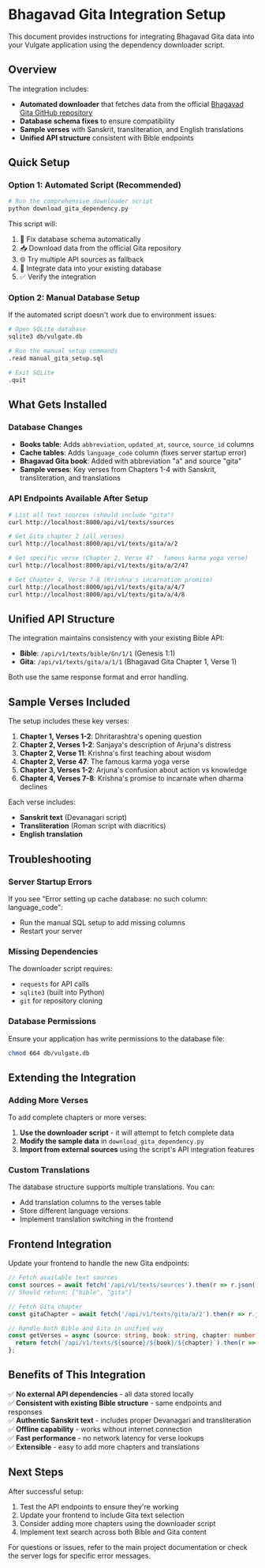 # Bhagavad Gita Integration Setup

This document provides instructions for integrating Bhagavad Gita data into your Vulgate application using the dependency downloader script.

## Overview

The integration includes:
- **Automated downloader** that fetches data from the official [Bhagavad Gita GitHub repository](https://github.com/gita/BhagavadGita)
- **Database schema fixes** to ensure compatibility
- **Sample verses** with Sanskrit, transliteration, and English translations
- **Unified API structure** consistent with Bible endpoints

## Quick Setup

### Option 1: Automated Script (Recommended)

```bash
# Run the comprehensive downloader script
python download_gita_dependency.py
```

This script will:
1. 🔧 Fix database schema automatically
2. 📥 Download data from the official Gita repository
3. 🌐 Try multiple API sources as fallback
4. 💾 Integrate data into your existing database
5. ✅ Verify the integration

### Option 2: Manual Database Setup

If the automated script doesn't work due to environment issues:

```bash
# Open SQLite database
sqlite3 db/vulgate.db

# Run the manual setup commands
.read manual_gita_setup.sql

# Exit SQLite
.quit
```

## What Gets Installed

### Database Changes
- **Books table**: Adds `abbreviation`, `updated_at`, `source`, `source_id` columns
- **Cache tables**: Adds `language_code` column (fixes server startup error)
- **Bhagavad Gita book**: Added with abbreviation "a" and source "gita"
- **Sample verses**: Key verses from Chapters 1-4 with Sanskrit, transliteration, and translations

### API Endpoints Available After Setup

```bash
# List all text sources (should include "gita")
curl http://localhost:8000/api/v1/texts/sources

# Get Gita chapter 2 (all verses)
curl http://localhost:8000/api/v1/texts/gita/a/2

# Get specific verse (Chapter 2, Verse 47 - famous karma yoga verse)
curl http://localhost:8000/api/v1/texts/gita/a/2/47

# Get Chapter 4, Verse 7-8 (Krishna's incarnation promise)
curl http://localhost:8000/api/v1/texts/gita/a/4/7
curl http://localhost:8000/api/v1/texts/gita/a/4/8
```

## Unified API Structure

The integration maintains consistency with your existing Bible API:

- **Bible**: `/api/v1/texts/bible/Gn/1/1` (Genesis 1:1)
- **Gita**: `/api/v1/texts/gita/a/1/1` (Bhagavad Gita Chapter 1, Verse 1)

Both use the same response format and error handling.

## Sample Verses Included

The setup includes these key verses:

1. **Chapter 1, Verses 1-2**: Dhritarashtra's opening question
2. **Chapter 2, Verses 1-2**: Sanjaya's description of Arjuna's distress  
3. **Chapter 2, Verse 11**: Krishna's first teaching about wisdom
4. **Chapter 2, Verse 47**: The famous karma yoga verse
5. **Chapter 3, Verses 1-2**: Arjuna's confusion about action vs knowledge
6. **Chapter 4, Verses 7-8**: Krishna's promise to incarnate when dharma declines

Each verse includes:
- **Sanskrit text** (Devanagari script)
- **Transliteration** (Roman script with diacritics)
- **English translation**

## Troubleshooting

### Server Startup Errors
If you see "Error setting up cache database: no such column: language_code":
- Run the manual SQL setup to add missing columns
- Restart your server

### Missing Dependencies
The downloader script requires:
- `requests` for API calls
- `sqlite3` (built into Python)
- `git` for repository cloning

### Database Permissions
Ensure your application has write permissions to the database file:
```bash
chmod 664 db/vulgate.db
```

## Extending the Integration

### Adding More Verses
To add complete chapters or more verses:

1. **Use the downloader script** - it will attempt to fetch complete data
2. **Modify the sample data** in `download_gita_dependency.py`
3. **Import from external sources** using the script's API integration features

### Custom Translations
The database structure supports multiple translations. You can:
- Add translation columns to the verses table
- Store different language versions
- Implement translation switching in the frontend

## Frontend Integration

Update your frontend to handle the new Gita endpoints:

```typescript
// Fetch available text sources
const sources = await fetch('/api/v1/texts/sources').then(r => r.json());
// Should return: ["bible", "gita"]

// Fetch Gita chapter
const gitaChapter = await fetch('/api/v1/texts/gita/a/2').then(r => r.json());

// Handle both Bible and Gita in unified way
const getVerses = async (source: string, book: string, chapter: number) => {
  return fetch(`/api/v1/texts/${source}/${book}/${chapter}`).then(r => r.json());
};
```

## Benefits of This Integration

✅ **No external API dependencies** - all data stored locally  
✅ **Consistent with existing Bible structure** - same endpoints and responses  
✅ **Authentic Sanskrit text** - includes proper Devanagari and transliteration  
✅ **Offline capability** - works without internet connection  
✅ **Fast performance** - no network latency for verse lookups  
✅ **Extensible** - easy to add more chapters and translations  

## Next Steps

After successful setup:
1. Test the API endpoints to ensure they're working
2. Update your frontend to include Gita text selection
3. Consider adding more chapters using the downloader script
4. Implement text search across both Bible and Gita content

For questions or issues, refer to the main project documentation or check the server logs for specific error messages. 